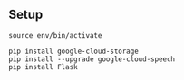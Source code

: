 ## Setup
```commandline
source env/bin/activate

pip install google-cloud-storage
pip install --upgrade google-cloud-speech
pip install Flask
```
